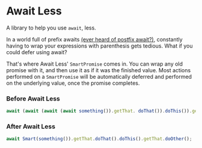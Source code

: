 Await Less
==========
A library to help you use `await`, less.

In a world full of prefix awaits [(ever heard of postfix await?)](https://doc.rust-lang.org/std/keyword.await.html), constantly having to wrap your expressions with parenthesis gets tedious. What if you could defer using await?

That's where Await Less' `SmartPromise` comes in. You can wrap any old promise with it, and then use it as if it was the finished value. Most actions performed on a `SmartPromise` will be automatically deferred and performed on the underlying value, once the promise completes.

### Before Await Less
```ts
await (await (await (await something()).getThat. doThat()).doThis()).getThat.doOther();
```

### After Await Less
```ts
await Smart(something()).getThat.doThat().doThis().getThat.doOther();
```
